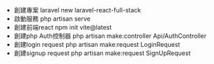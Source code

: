 - 創建專案
laravel new laravel-react-full-stack
- 啟動服務
php artisan serve  
- 創建前端react
npm init vite@latest
- 創建php Auth控制器
php artisan make:controller Api/AuthController  
- 創建login request
php artisan make:request LoginRequest
- 創建signup request 
php artisan make:request SignUpRequest
